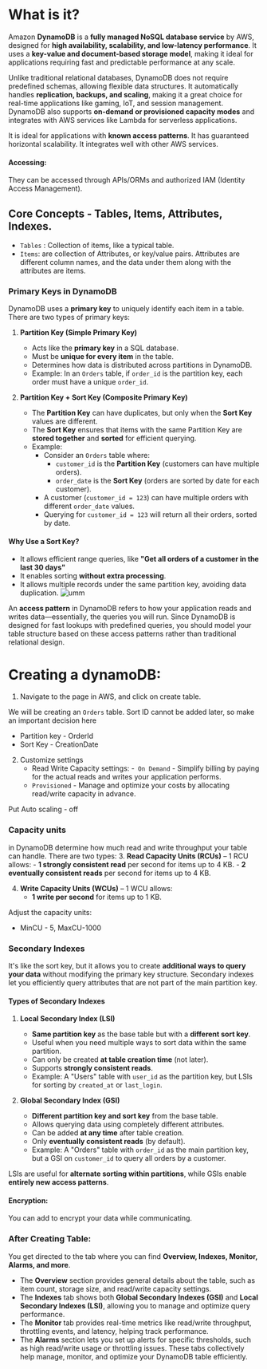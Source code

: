 # What is it?

Amazon **DynamoDB** is a **fully managed NoSQL database service** by AWS, designed for **high availability, scalability, and low-latency performance**. It uses a **key-value and document-based storage model**, making it ideal for applications requiring fast and predictable performance at any scale. 

Unlike traditional relational databases, DynamoDB does not require predefined schemas, allowing flexible data structures. It automatically handles **replication, backups, and scaling**, making it a great choice for real-time applications like gaming, IoT, and session management. DynamoDB also supports **on-demand or provisioned capacity modes** and integrates with AWS services like Lambda for serverless applications.

It is ideal for applications with **known access patterns**. It has guaranteed horizontal scalability. It integrates well with other AWS services.

#### Accessing:
They can be accessed through APIs/ORMs and authorized IAM (Identity Access Management).


## Core Concepts - Tables, Items, Attributes, Indexes.

- `Tables` : Collection of items, like a typical table.
- `Items`: are collection of Attributes, or key/value pairs. Attributes are different column names, and the data under them along with the attributes are items.

### **Primary Keys in DynamoDB**

DynamoDB uses a **primary key** to uniquely identify each item in a table. There are two types of primary keys:

1. **Partition Key (Simple Primary Key)**
    - Acts like the **primary key** in a SQL database.
    - Must be **unique for every item** in the table.
    - Determines how data is distributed across partitions in DynamoDB.
    - Example: In an `Orders` table, if `order_id` is the partition key, each order must have a unique `order_id`.
        
2. **Partition Key + Sort Key (Composite Primary Key)**
    - The **Partition Key** can have duplicates, but only when the **Sort Key** values are different.
    - The **Sort Key** ensures that items with the same Partition Key are **stored together** and **sorted** for efficient querying.
    - Example:
        - Consider an `Orders` table where:
            - `customer_id` is the **Partition Key** (customers can have multiple orders).
            - `order_date` is the **Sort Key** (orders are sorted by date for each customer).
        - A customer (`customer_id = 123`) can have multiple orders with different `order_date` values.
        - Querying for `customer_id = 123` will return all their orders, sorted by date.

#### **Why Use a Sort Key?**
- It allows efficient range queries, like **"Get all orders of a customer in the last 30 days"**
- It enables sorting **without extra processing**.  
- It allows multiple records under the same partition key, avoiding data duplication.
 ![umm](https://d2908q01vomqb2.cloudfront.net/887309d048beef83ad3eabf2a79a64a389ab1c9f/2018/09/10/dynamodb-partition-key-1.gif)


An **access pattern** in DynamoDB refers to how your application reads and writes data—essentially, the queries you will run. Since DynamoDB is designed for fast lookups with predefined queries, you should model your table structure based on these access patterns rather than traditional relational design.

# Creating a dynamoDB:

1. Navigate to the page in AWS, and click on create table.

We will be creating an `Orders` table. Sort ID cannot be added later, so make an important decision here

- Partition key - OrderId
- Sort Key - CreationDate

2. Customize settings
     - Read Write Capacity settings:
     -` On Demand` - Simplify billing by paying for the actual reads and writes your application performs.
     - `Provisioned` - Manage and optimize your costs by allocating read/write capacity in advance.

Put Auto scaling - off

### **Capacity units**
in DynamoDB determine how much read and write throughput your table can handle. There are two types:
3. **Read Capacity Units (RCUs)** – 1 RCU allows:
    - **1 strongly consistent read** per second for items up to 4 KB.
    - **2 eventually consistent reads** per second for items up to 4 KB.
    
4. **Write Capacity Units (WCUs)** – 1 WCU allows:
    - **1 write per second** for items up to 1 KB.

Adjust the capacity units:
- MinCU - 5, MaxCU-1000

### **Secondary Indexes**

It's like the sort key, but it allows you to create **additional ways to query your data** without modifying the primary key structure. Secondary indexes let you efficiently query attributes that are not part of the main partition key.
#### **Types of Secondary Indexes**

1. **Local Secondary Index (LSI)**
    - **Same partition key** as the base table but with a **different sort key**.
    - Useful when you need multiple ways to sort data within the same partition.
    - Can only be created **at table creation time** (not later).
    - Supports **strongly consistent reads**.
    - Example: A "Users" table with `user_id` as the partition key, but LSIs for sorting by `created_at` or `last_login`.
        
2. **Global Secondary Index (GSI)**
    - **Different partition key and sort key** from the base table.
    - Allows querying data using completely different attributes.
    - Can be added **at any time** after table creation.
    - Only **eventually consistent reads** (by default).
    - Example: A "Orders" table with `order_id` as the main partition key, but a GSI on `customer_id` to query all orders by a customer.
        
LSIs are useful for **alternate sorting within partitions**, while GSIs enable **entirely new access patterns**.

#### Encryption:
You can add to encrypt your data while communicating.

### After Creating Table:
You get directed to the tab where you can find **Overview, Indexes, Monitor, Alarms, and more**.
- The **Overview** section provides general details about the table, such as item count, storage size, and read/write capacity settings. 
- The **Indexes** tab shows both **Global Secondary Indexes (GSI)** and **Local Secondary Indexes (LSI)**, allowing you to manage and optimize query performance. 
- The **Monitor** tab provides real-time metrics like read/write throughput, throttling events, and latency, helping track performance. 
- The **Alarms** section lets you set up alerts for specific thresholds, such as high read/write usage or throttling issues. These tabs collectively help manage, monitor, and optimize your DynamoDB table efficiently.
